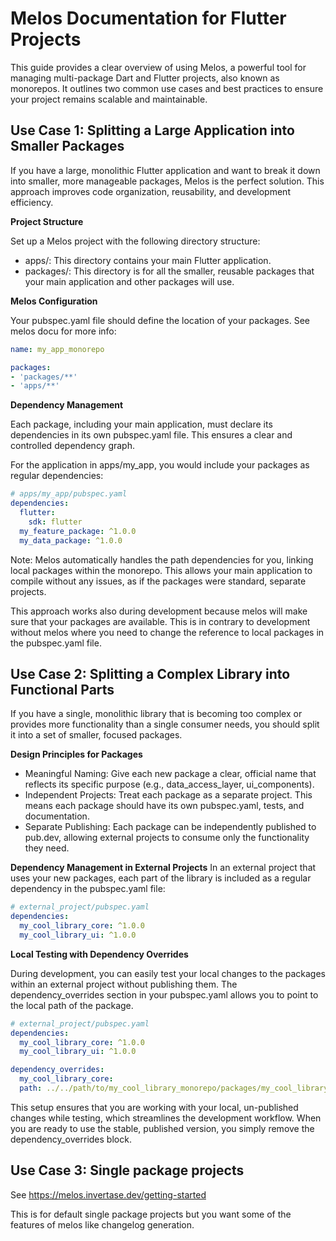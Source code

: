 # Melos Documentation for Flutter Projects

This guide provides a clear overview of using Melos, a powerful tool for managing multi-package Dart and Flutter projects, also known as monorepos. It outlines two common use cases and best practices to ensure your project remains scalable and maintainable.

## Use Case 1: Splitting a Large Application into Smaller Packages

If you have a large, monolithic Flutter application and want to break it down into smaller, more manageable packages, Melos is the perfect solution. This approach improves code organization, reusability, and development efficiency.

**Project Structure**

Set up a Melos project with the following directory structure:

- apps/: This directory contains your main Flutter application.
- packages/: This directory is for all the smaller, reusable packages that your main application and other packages will use.

**Melos Configuration**

Your pubspec.yaml file should define the location of your packages. See melos docu for more info:

````yaml
name: my_app_monorepo

packages:
- 'packages/**'
- 'apps/**'
````

**Dependency Management**

Each package, including your main application, must declare its dependencies in its own pubspec.yaml file. This ensures a clear and controlled dependency graph.

For the application in apps/my_app, you would include your packages as regular dependencies:

````yaml
# apps/my_app/pubspec.yaml
dependencies:
  flutter:
    sdk: flutter
  my_feature_package: ^1.0.0
  my_data_package: ^1.0.0
````

Note: Melos automatically handles the path dependencies for you, linking local packages within the monorepo. This allows your main application to compile without any issues, as if the packages were standard, separate projects.

This approach works also during development because melos will make sure that your packages are available. This is in contrary to development without melos where you need to change the reference to local packages in the pubspec.yaml file. 

## Use Case 2: Splitting a Complex Library into Functional Parts

If you have a single, monolithic library that is becoming too complex or provides more functionality than a single consumer needs, you should split it into a set of smaller, focused packages.

**Design Principles for Packages**

- Meaningful Naming: Give each new package a clear, official name that reflects its specific purpose (e.g., data_access_layer, ui_components).
- Independent Projects: Treat each package as a separate project. This means each package should have its own pubspec.yaml, tests, and documentation.
- Separate Publishing: Each package can be independently published to pub.dev, allowing external projects to consume only the functionality they need.

**Dependency Management in External Projects**
In an external project that uses your new packages, each part of the library is included as a regular dependency in the pubspec.yaml file:

````yaml
# external_project/pubspec.yaml
dependencies:
  my_cool_library_core: ^1.0.0
  my_cool_library_ui: ^1.0.0
````

**Local Testing with Dependency Overrides**

During development, you can easily test your local changes to the packages within an external project without publishing them. The dependency_overrides section in your pubspec.yaml allows you to point to the local path of the package.

````yaml
# external_project/pubspec.yaml
dependencies:
  my_cool_library_core: ^1.0.0
  my_cool_library_ui: ^1.0.0

dependency_overrides:
  my_cool_library_core:
  path: ../../path/to/my_cool_library_monorepo/packages/my_cool_library_core
````

This setup ensures that you are working with your local, un-published changes while testing, which streamlines the development workflow. When you are ready to use the stable, published version, you simply remove the dependency_overrides block.

## Use Case 3: Single package projects

See https://melos.invertase.dev/getting-started

This is for default single package projects but you want some of the features of melos like changelog generation. 